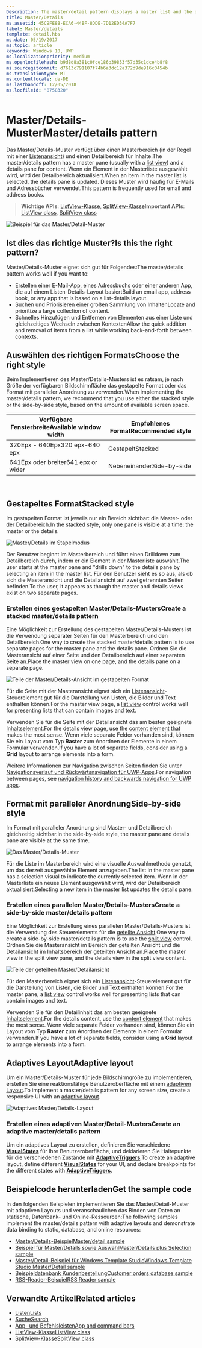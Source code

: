 ```yaml
---
Description: The master/detail pattern displays a master list and the details for the currently selected item. This pattern is frequently used for email and contact lists/address books.
title: Master/Details
ms.assetid: 45C9FE8B-ECA6-44BF-8DDE-7D12ED34A7F7
label: Master/details
template: detail.hbs
ms.date: 05/19/2017
ms.topic: article
keywords: Windows 10, UWP
ms.localizationpriority: medium
ms.openlocfilehash: b9d8d8a381c0fce186b39853f57d35c1dce4b8f8
ms.sourcegitcommit: d7613c791107f74b6a3dc12a372d9de916c0454b
ms.translationtype: MT
ms.contentlocale: de-DE
ms.lasthandoff: 12/05/2018
ms.locfileid: "8758320"
---
```

# <a name="masterdetails-pattern"></a><span data-ttu-id="eb58f-103">Master/Details-Muster</span><span class="sxs-lookup"><span data-stu-id="eb58f-103">Master/details pattern</span></span>

 

<span data-ttu-id="eb58f-104">Das Master/Details-Muster verfügt über einen Masterbereich (in der Regel mit einer [Listenansicht](lists.md)) und einen Detailbereich für Inhalte.</span><span class="sxs-lookup"><span data-stu-id="eb58f-104">The master/details pattern has a master pane (usually with a [list view](lists.md)) and a details pane for content.</span></span> <span data-ttu-id="eb58f-105">Wenn ein Element in der Masterliste ausgewählt wird, wird der Detailbereich aktualisiert.</span><span class="sxs-lookup"><span data-stu-id="eb58f-105">When an item in the master list is selected, the details pane is updated.</span></span> <span data-ttu-id="eb58f-106">Dieses Muster wird häufig für E-Mails und Adressbücher verwendet.</span><span class="sxs-lookup"><span data-stu-id="eb58f-106">This pattern is frequently used for email and address books.</span></span>

> <span data-ttu-id="eb58f-107">**Wichtige APIs**: [ListView-Klasse](https://docs.microsoft.com/en-us/uwp/api/Windows.UI.Xaml.Controls.ListView), [SplitView-Klasse](https://docs.microsoft.com/en-us/uwp/api/windows.ui.xaml.controls.splitview)</span><span class="sxs-lookup"><span data-stu-id="eb58f-107">**Important APIs**: [ListView class](https://docs.microsoft.com/en-us/uwp/api/Windows.UI.Xaml.Controls.ListView), [SplitView class](https://docs.microsoft.com/en-us/uwp/api/windows.ui.xaml.controls.splitview)</span></span>

![Beispiel für das Master/Detail-Muster](images/HIGSecOne_MasterDetail.png)

## <a name="is-this-the-right-pattern"></a><span data-ttu-id="eb58f-109">Ist dies das richtige Muster?</span><span class="sxs-lookup"><span data-stu-id="eb58f-109">Is this the right pattern?</span></span>

<span data-ttu-id="eb58f-110">Master/Details-Muster eignet sich gut für Folgendes:</span><span class="sxs-lookup"><span data-stu-id="eb58f-110">The master/details pattern works well if you want to:</span></span>

-   <span data-ttu-id="eb58f-111">Erstellen einer E-Mail-App, eines Adressbuchs oder einer anderen App, die auf einem Listen-Details-Layout basiert</span><span class="sxs-lookup"><span data-stu-id="eb58f-111">Build an email app, address book, or any app that is based on a list-details layout.</span></span>
-   <span data-ttu-id="eb58f-112">Suchen und Priorisieren einer großen Sammlung von Inhalten</span><span class="sxs-lookup"><span data-stu-id="eb58f-112">Locate and prioritize a large collection of content.</span></span>
-   <span data-ttu-id="eb58f-113">Schnelles Hinzufügen und Entfernen von Elementen aus einer Liste und gleichzeitiges Wechseln zwischen Kontexten</span><span class="sxs-lookup"><span data-stu-id="eb58f-113">Allow the quick addition and removal of items from a list while working back-and-forth between contexts.</span></span>

## <a name="choose-the-right-style"></a><span data-ttu-id="eb58f-114">Auswählen des richtigen Formats</span><span class="sxs-lookup"><span data-stu-id="eb58f-114">Choose the right style</span></span>

<span data-ttu-id="eb58f-115">Beim Implementieren des Master/Details-Musters ist es ratsam, je nach Größe der verfügbaren Bildschirmfläche das gestapelte Format oder das Format mit paralleler Anordnung zu verwenden.</span><span class="sxs-lookup"><span data-stu-id="eb58f-115">When implementing the master/details pattern, we recommend that you use either the stacked style or the side-by-side style, based on the amount of available screen space.</span></span>

| <span data-ttu-id="eb58f-116">Verfügbare Fensterbreite</span><span class="sxs-lookup"><span data-stu-id="eb58f-116">Available window width</span></span> | <span data-ttu-id="eb58f-117">Empfohlenes Format</span><span class="sxs-lookup"><span data-stu-id="eb58f-117">Recommended style</span></span> |
|------------------------|-------------------|
| <span data-ttu-id="eb58f-118">320Epx - 640Epx</span><span class="sxs-lookup"><span data-stu-id="eb58f-118">320 epx-640 epx</span></span>        | <span data-ttu-id="eb58f-119">Gestapelt</span><span class="sxs-lookup"><span data-stu-id="eb58f-119">Stacked</span></span>           |
| <span data-ttu-id="eb58f-120">641Epx oder breiter</span><span class="sxs-lookup"><span data-stu-id="eb58f-120">641 epx or wider</span></span>       | <span data-ttu-id="eb58f-121">Nebeneinander</span><span class="sxs-lookup"><span data-stu-id="eb58f-121">Side-by-side</span></span>      |

 
## <a name="stacked-style"></a><span data-ttu-id="eb58f-122">Gestapeltes Format</span><span class="sxs-lookup"><span data-stu-id="eb58f-122">Stacked style</span></span>

<span data-ttu-id="eb58f-123">Im gestapelten Format ist jeweils nur ein Bereich sichtbar: die Master- oder der Detailbereich.</span><span class="sxs-lookup"><span data-stu-id="eb58f-123">In the stacked style, only one pane is visible at a time: the master or the details.</span></span>

![Master/Details im Stapelmodus](images/patterns-md-stacked.png)

<span data-ttu-id="eb58f-125">Der Benutzer beginnt im Masterbereich und führt einen Drilldown zum Detailbereich durch, indem er ein Element in der Masterliste auswählt.</span><span class="sxs-lookup"><span data-stu-id="eb58f-125">The user starts at the master pane and "drills down" to the details pane by selecting an item in the master list.</span></span> <span data-ttu-id="eb58f-126">Für den Benutzer sieht es so aus, als ob sich die Masteransicht und die Detailansicht auf zwei getrennten Seiten befinden.</span><span class="sxs-lookup"><span data-stu-id="eb58f-126">To the user, it appears as though the master and details views exist on two separate pages.</span></span>

### <a name="create-a-stacked-masterdetails-pattern"></a><span data-ttu-id="eb58f-127">Erstellen eines gestapelten Master/Details-Musters</span><span class="sxs-lookup"><span data-stu-id="eb58f-127">Create a stacked master/details pattern</span></span>

<span data-ttu-id="eb58f-128">Eine Möglichkeit zur Erstellung des gestapelten Master/Details-Musters ist die Verwendung separater Seiten für den Masterbereich und den Detailbereich.</span><span class="sxs-lookup"><span data-stu-id="eb58f-128">One way to create the stacked master/details pattern is to use separate pages for the master pane and the details pane.</span></span> <span data-ttu-id="eb58f-129">Ordnen Sie die Masteransicht auf einer Seite und den Detailbereich auf einer separaten Seite an.</span><span class="sxs-lookup"><span data-stu-id="eb58f-129">Place the master view on one page, and the details pane on a separate page.</span></span>

![Teile der Master/Details-Ansicht im gestapelten Format](images/patterns-md-stacked-parts.png)

<span data-ttu-id="eb58f-131">Für die Seite mit der Masteransicht eignet sich ein [Listenansicht](lists.md)-Steuerelement gut für die Darstellung von Listen, die Bilder und Text enthalten können.</span><span class="sxs-lookup"><span data-stu-id="eb58f-131">For the master view page, a [list view](lists.md) control works well for presenting lists that can contain images and text.</span></span> 

<span data-ttu-id="eb58f-132">Verwenden Sie für die Seite mit der Detailansicht das am besten geeignete [Inhaltselement](../layout/layout-panels.md).</span><span class="sxs-lookup"><span data-stu-id="eb58f-132">For the details view page, use the [content element](../layout/layout-panels.md) that makes the most sense.</span></span> <span data-ttu-id="eb58f-133">Wenn viele separate Felder vorhanden sind, können Sie ein Layout vom Typ **Raster** zum Anordnen der Elemente in einem Formular verwenden.</span><span class="sxs-lookup"><span data-stu-id="eb58f-133">If you have a lot of separate fields, consider using a **Grid** layout to arrange elements into a form.</span></span>

<span data-ttu-id="eb58f-134">Weitere Informationen zur Navigation zwischen Seiten finden Sie unter [Navigationsverlauf und Rückwärtsnavigation für UWP-Apps](../basics/navigation-history-and-backwards-navigation.md).</span><span class="sxs-lookup"><span data-stu-id="eb58f-134">For navigation between pages, see [navigation history and backwards navigation for UWP apps](../basics/navigation-history-and-backwards-navigation.md).</span></span>

## <a name="side-by-side-style"></a><span data-ttu-id="eb58f-135">Format mit paralleler Anordnung</span><span class="sxs-lookup"><span data-stu-id="eb58f-135">Side-by-side style</span></span>

<span data-ttu-id="eb58f-136">Im Format mit paralleler Anordnung sind Master- und Detailbereich gleichzeitig sichtbar.</span><span class="sxs-lookup"><span data-stu-id="eb58f-136">In the side-by-side style, the master pane and details pane are visible at the same time.</span></span>

![Das Master/Details-Muster](images/patterns-masterdetail-400x227.png)

<span data-ttu-id="eb58f-138">Für die Liste im Masterbereich wird eine visuelle Auswahlmethode genutzt, um das derzeit ausgewählte Element anzugeben.</span><span class="sxs-lookup"><span data-stu-id="eb58f-138">The list in the master pane has a selection visual to indicate the currently selected item.</span></span> <span data-ttu-id="eb58f-139">Wenn in der Masterliste ein neues Element ausgewählt wird, wird der Detailbereich aktualisiert.</span><span class="sxs-lookup"><span data-stu-id="eb58f-139">Selecting a new item in the master list updates the details pane.</span></span>

### <a name="create-a-side-by-side-masterdetails-pattern"></a><span data-ttu-id="eb58f-140">Erstellen eines parallelen Master/Details-Musters</span><span class="sxs-lookup"><span data-stu-id="eb58f-140">Create a side-by-side master/details pattern</span></span>

<span data-ttu-id="eb58f-141">Eine Möglichkeit zur Erstellung eines parallelen Master/Details-Musters ist die Verwendung des Steuerelements für die [geteilte Ansicht](split-view.md).</span><span class="sxs-lookup"><span data-stu-id="eb58f-141">One way to create a side-by-side master/details pattern is to use the [split view](split-view.md) control.</span></span> <span data-ttu-id="eb58f-142">Ordnen Sie die Masteransicht im Bereich der geteilten Ansicht und die Detailansicht im Inhaltsbereich der geteilten Ansicht an.</span><span class="sxs-lookup"><span data-stu-id="eb58f-142">Place the master view in the split view pane, and the details view in the split view content.</span></span>

![Teile der geteilten Master/Detailansicht](images/patterns_md_splitview_parts.png)

<span data-ttu-id="eb58f-144">Für den Masterbereich eignet sich ein [Listenansicht](lists.md)-Steuerelement gut für die Darstellung von Listen, die Bilder und Text enthalten können.</span><span class="sxs-lookup"><span data-stu-id="eb58f-144">For the master pane, a [list view](lists.md) control works well for presenting lists that can contain images and text.</span></span>

<span data-ttu-id="eb58f-145">Verwenden Sie für den Detailinhalt das am besten geeignete [Inhaltselement](../layout/layout-panels.md).</span><span class="sxs-lookup"><span data-stu-id="eb58f-145">For the details content, use the [content element](../layout/layout-panels.md) that makes the most sense.</span></span> <span data-ttu-id="eb58f-146">Wenn viele separate Felder vorhanden sind, können Sie ein Layout vom Typ **Raster** zum Anordnen der Elemente in einem Formular verwenden.</span><span class="sxs-lookup"><span data-stu-id="eb58f-146">If you have a lot of separate fields, consider using a **Grid** layout to arrange elements into a form.</span></span>

## <a name="adaptive-layout"></a><span data-ttu-id="eb58f-147">Adaptives Layout</span><span class="sxs-lookup"><span data-stu-id="eb58f-147">Adaptive layout</span></span>

<span data-ttu-id="eb58f-148">Um ein Master/Details-Muster für jede Bildschirmgröße zu implementieren, erstellen Sie eine reaktionsfähige Benutzeroberfläche mit einem [adaptiven Layout](../layout/layouts-with-xaml.md).</span><span class="sxs-lookup"><span data-stu-id="eb58f-148">To implement a master/details pattern for any screen size, create a responsive UI with an [adaptive layout](../layout/layouts-with-xaml.md).</span></span>

![Adaptives Master/Details-Layout](images/patterns_masterdetail.png)

### <a name="create-an-adaptive-masterdetails-pattern"></a><span data-ttu-id="eb58f-150">Erstellen eines adaptiven Master/Detail-Musters</span><span class="sxs-lookup"><span data-stu-id="eb58f-150">Create an adaptive master/details pattern</span></span>
<span data-ttu-id="eb58f-151">Um ein adaptives Layout zu erstellen, definieren Sie verschiedene [**VisualStates**](https://docs.microsoft.com/en-us/uwp/api/windows.ui.xaml.visualstate) für Ihre Benutzeroberfläche, und deklarieren Sie Haltepunkte für die verschiedenen Zustände mit [**AdaptiveTriggers**](https://docs.microsoft.com/en-us/uwp/api/Windows.UI.Xaml.AdaptiveTrigger).</span><span class="sxs-lookup"><span data-stu-id="eb58f-151">To create an adaptive layout, define different [**VisualStates**](https://docs.microsoft.com/en-us/uwp/api/windows.ui.xaml.visualstate) for your UI, and declare breakpoints for the different states with [**AdaptiveTriggers**](https://docs.microsoft.com/en-us/uwp/api/Windows.UI.Xaml.AdaptiveTrigger).</span></span>

## <a name="get-the-sample-code"></a><span data-ttu-id="eb58f-152">Beispielcode herunterladen</span><span class="sxs-lookup"><span data-stu-id="eb58f-152">Get the sample code</span></span>

<span data-ttu-id="eb58f-153">In den folgenden Beispielen implementieren Sie das Master/Detail-Muster mit adaptiven Layouts und veranschaulichen das Binden von Daten an statische, Datenbank- und Online-Ressourcen:</span><span class="sxs-lookup"><span data-stu-id="eb58f-153">The following samples implement the master/details pattern with adaptive layouts and demonstrate data binding to static, database, and online resources:</span></span> 
- [<span data-ttu-id="eb58f-154">Master/Details-Beispiel</span><span class="sxs-lookup"><span data-stu-id="eb58f-154">Master/detail sample</span></span>](https://github.com/Microsoft/Windows-universal-samples/tree/master/Samples/XamlMasterDetail) 
- [<span data-ttu-id="eb58f-155">Beispiel für Master/Details sowie Auswahl</span><span class="sxs-lookup"><span data-stu-id="eb58f-155">Master/Details plus Selection sample</span></span>](https://github.com/Microsoft/Windows-universal-samples/tree/master/Samples/XamlListView)
- [<span data-ttu-id="eb58f-156">Master/Detail-Beispiel für Windows Template Studio</span><span class="sxs-lookup"><span data-stu-id="eb58f-156">Windows Template Studio Master/Detail sample</span></span>](https://github.com/Microsoft/WindowsTemplateStudio/tree/master/templates/Uwp/Pages/MasterDetail)
- [<span data-ttu-id="eb58f-157">Beispieldatenbank Kundenbestellung</span><span class="sxs-lookup"><span data-stu-id="eb58f-157">Customer orders database sample</span></span>](https://github.com/Microsoft/Windows-appsample-customers-orders-database)
- [<span data-ttu-id="eb58f-158">RSS-Reader-Beispiel</span><span class="sxs-lookup"><span data-stu-id="eb58f-158">RSS Reader sample</span></span>](https://github.com/Microsoft/Windows-appsample-rssreader)

## <a name="related-articles"></a><span data-ttu-id="eb58f-159">Verwandte Artikel</span><span class="sxs-lookup"><span data-stu-id="eb58f-159">Related articles</span></span>

- [<span data-ttu-id="eb58f-160">Listen</span><span class="sxs-lookup"><span data-stu-id="eb58f-160">Lists</span></span>](lists.md)
- [<span data-ttu-id="eb58f-161">Suche</span><span class="sxs-lookup"><span data-stu-id="eb58f-161">Search</span></span>](search.md)
- [<span data-ttu-id="eb58f-162">App- und Befehlsleisten</span><span class="sxs-lookup"><span data-stu-id="eb58f-162">App and command bars</span></span>](app-bars.md)
- [<span data-ttu-id="eb58f-163">ListView-Klasse</span><span class="sxs-lookup"><span data-stu-id="eb58f-163">ListView class</span></span>](https://docs.microsoft.com/en-us/uwp/api/Windows.UI.Xaml.Controls.ListView)
- [<span data-ttu-id="eb58f-164">SplitView-Klasse</span><span class="sxs-lookup"><span data-stu-id="eb58f-164">SplitView class</span></span>](https://docs.microsoft.com/en-us/uwp/api/windows.ui.xaml.controls.splitview)
